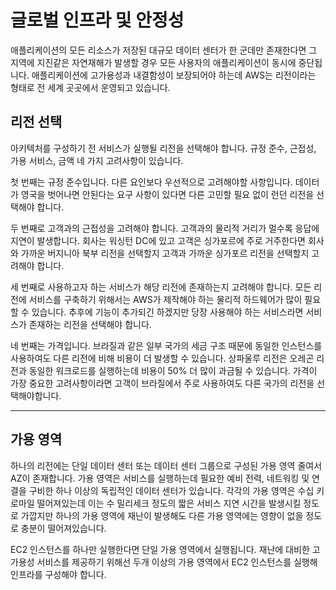 # 글로벌 인프라 및 안정성

애플리케이션의 모든 리소스가 저장된 대규모 데이터 센터가 한 군데만 존재한다면 그 지역에 지진같은 자연재해가 발생할 경우 모든 사용자의 애플리케이션이 동시에 중단됩니다. 애플리케이션에 고가용성과 내결함성이 보장되어야 하는데 AWS는 리전이라는 형태로 전 세계 곳곳에서 운영되고 있습니다.

## 리전 선택

아키텍처를 구성하기 전 서비스가 실행될 리전을 선택해야 합니다. 규정 준수, 근접성, 가용 서비스, 금액 네 가지 고려사항이 있습니다.

첫 번째는 규정 준수입니다. 다른 요인보다 우선적으로 고려해야할 사항입니다. 데이터가 영국을 벗어나면 안된다는 요구 사항이 있다면 다른 고민할 필요 없이 런던 리전을 선택해야 합니다.

두 번째로 고객과의 근접성을 고려해야 합니다. 고객과의 물리적 거리가 멀수록 응답에 지연이 발생합니다. 회사는 워싱턴 DC에 있고 고객은 싱가포르에 주로 거주한다면 회사와 가까운 버지니아 북부 리전을 선택할지 고객과 가까운 싱가포르 리전을 선택할지 고려해야 합니다.

세 번째로 사용하고자 하는 서비스가 해당 리전에 존재하는지 고려해야 합니다. 모든 리전에 서비스를 구축하기 위해서는 AWS가 제작해야 하는 물리적 하드웨어가 많이 필요할 수 있습니다. 추후에 기능이 추가되긴 하겠지만 당장 사용해야 하는 서비스라면 서비스가 존재하는 리전을 선택해야 합니다.

네 번째는 가격입니다. 브라질과 같은 일부 국가의 세금 구조 때문에 동일한 인스턴스를 사용하여도 다른 리전에 비해 비용이 더 발생할 수 있습니다. 상파울루 리전은 오레곤 리전과 동일한 워크로드를 실행하는데 비용이 50% 더 많이 과금될 수 있습니다. 가격이 가장 중요한 고려사항이라면 고객이 브라질에서 주로 사용하여도 다른 국가의 리전을 선택해야합니다.

---

## 가용 영역

하나의 리전에는 단일 데이터 센터 또는 데이터 센터 그룹으로 구성된 가용 영역 줄여서 AZ이 존재합니다. 가용 영역은 서비스를 실행하는데 필요한 예비 전력, 네트워킹 및 연결을 구비한 하나 이상의 독립적인 데이터 센터가 있습니다. 각각의 가용 영역은 수십 키로마일 떨어져있는데 이는 수 밀리세크 정도의 짧은 서비스 지연 시간을 발생시킬 정도로 가깝지만 하나의 가용 영역에 재난이 발생해도 다른 가용 영역에는 영향이 없을 정도로 충분이 떨어져있습니다.

EC2 인스턴스를 하나만 실행한다면 단일 가용 영역에서 실행됩니다. 재난에 대비한 고가용성 서비스를 제공하기 위해선 두개 이상의 가용 영역에서 EC2 인스턴스를 실행해 인프라를 구성해야 합니다.

